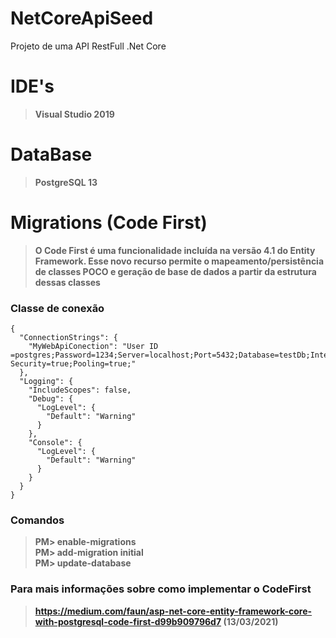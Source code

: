 # NetCoreApiSeed
Projeto de uma API RestFull .Net Core

# IDE's
> **Visual Studio 2019** 

# DataBase
> **PostgreSQL 13**


# Migrations (Code First)

> **O Code First é uma funcionalidade incluída na versão 4.1 do Entity Framework.
Esse novo recurso permite o mapeamento/persistência de classes POCO e geração de base de dados a partir da estrutura dessas classes**

### Classe de conexão

```
{
  "ConnectionStrings": {
    "MyWebApiConection": "User ID =postgres;Password=1234;Server=localhost;Port=5432;Database=testDb;Integrated Security=true;Pooling=true;"
  },
  "Logging": {
    "IncludeScopes": false,
    "Debug": {
      "LogLevel": {
        "Default": "Warning"
      }
    },
    "Console": {
      "LogLevel": {
        "Default": "Warning"
      }
    }
  }
}
```

### Comandos

> **PM> enable-migrations** <br>
> **PM> add-migration initial** <br>
> **PM> update-database** <br>

### Para mais informações sobre como implementar o CodeFirst
> **https://medium.com/faun/asp-net-core-entity-framework-core-with-postgresql-code-first-d99b909796d7 (13/03/2021)**

